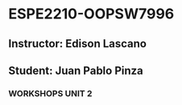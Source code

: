 # ESPE2210-OOPSW7996
## Instructor: Edison Lascano
## Student: Juan Pablo Pinza
### WORKSHOPS UNIT 2
